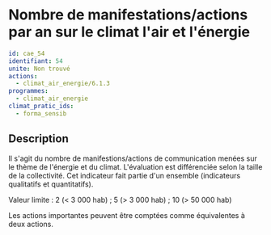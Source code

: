 # Nombre de manifestations/actions par an sur le climat l'air et l'énergie
```yaml
id: cae_54
identifiant: 54
unite: Non trouvé
actions:
  - climat_air_energie/6.1.3
programmes:
  - climat_air_energie
climat_pratic_ids:
  - forma_sensib
```
## Description
Il s'agit du nombre de manifestions/actions de communication menées sur le thème de l'énergie et du climat. L'évaluation est différenciée selon la taille de la collectivité. Cet indicateur fait partie d'un ensemble (indicateurs qualitatifs et quantitatifs).

Valeur limite : 2 (< 3 000 hab) ; 5 (> 3 000 hab) ; 10 (> 50 000 hab)

Les actions importantes peuvent être comptées comme équivalentes à deux actions.




